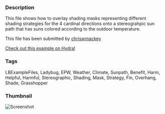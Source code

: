 ### Description 
This file shows how to overlay shading masks representing different shading strategies for the 4 cardinal directions onto a stereograhpic sun path that has suns colored according to the outdoor temperature.

This file has been submitted by [chriswmackey](https://github.com/chriswmackey)

[Check out this example on Hydra!](http://hydrashare.github.io/hydra/viewer?owner=chriswmackey&fork=hydra_2&id=Shading_Strategies_On_Sun_Path)
### Tags 
LBExampleFiles, Ladybug, EPW, Weather, Climate, Sunpath, Benefit, Harm, Helpful, Harmful, Stereographic, Shading, Mask, Strategy, Fin, Overhang, Shade, Grasshopper
### Thumbnail 
![Screenshot](https://raw.githubusercontent.com/chriswmackey/hydra/master/Shading_Strategies_On_Sun_Path/thumbnail.png)
